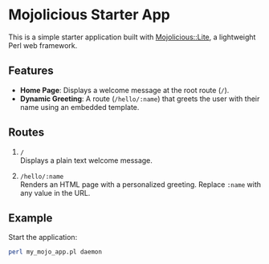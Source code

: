 # Mojolicious Starter App

This is a simple starter application built with [Mojolicious::Lite](https://mojolicious.org/), a lightweight Perl web framework.

## Features

- **Home Page**: Displays a welcome message at the root route (`/`).
- **Dynamic Greeting**: A route (`/hello/:name`) that greets the user with their name using an embedded template.

## Routes

1. `/`  
   Displays a plain text welcome message.

2. `/hello/:name`  
   Renders an HTML page with a personalized greeting. Replace `:name` with any value in the URL.

## Example

Start the application:
```bash
perl my_mojo_app.pl daemon